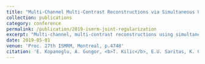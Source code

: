 ```yaml
---
title: "Multi-Channel Multi-Contrast Reconstructions via Simultaneous Use of Individual and Joint Regularization Terms"
collection: publications
category: conference
permalink: /publication/2019-ismrm-joint-regularization
excerpt: "Multi-channel, multi-contrast reconstructions using simultaneous joint and individual regularization."
date: 2019-05-01
venue: 'Proc. 27th ISMRM, Montreal, p.4748'
citation: 'E. Kopanoglu, A. Gungor, <b>T. Kilic</b>, E.U. Saritas, K. Oguz, T. Cukur, H.E. Guven. "Multi-Channel Multi-Contrast Reconstructions via Simultaneous Use of Individual and Joint Regularization Terms." <i>Proc. 27th ISMRM</i>, Montreal, p.4748, May 2019.'
---
```

